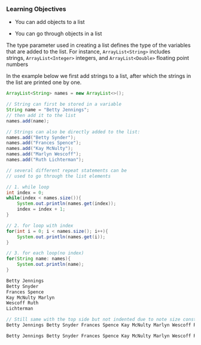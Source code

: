 ### Learning Objectives

- You can add objects to a list

- You can go through objects in a list

The type parameter used in creating a list defines the type of the variables that are added to the list. For instance, `ArrayList<String>` includes strings, `ArrayList<Integer>` integers, and `ArrayList<Double>` floating point numbers

In the example below we first add strings to a list, after which the strings in the list are printed one by one.

```Java
ArrayList<String> names = new ArrayList<>();

// String can first be stored in a variable
String name = "Betty Jennings";
// then add it to the list
names.add(name);

// Strings can also be directly added to the list:
names.add("Betty Synder");
names.add("Frances Spence");
names.add("Kay McNulty");
names.add("Marlyn Wescoff");
names.add("Ruth Lichterman");

// several different repeat statements can be
// used to go through the list elements

// 1. while loop
int index = 0;
while(index < names.size()){
	System.out.println(names.get(index));
	index = index + 1;
}

// 2. for loop with index
for(int i = 0; i < names.size(); i++){
	System.out.println(names.get(i));
}

// 3. for each loop(no index)
for(String name: names){
	System.out.println(name);
}
```

```Java
Betty Jennings 
Betty Snyder 
Frances Spence 
Kay McNulty Marlyn 
Wescoff Ruth 
Lichterman

// Still same with the top side but not indented due to note size constraint (tackled by me)
Betty Jennings Betty Snyder Frances Spence Kay McNulty Marlyn Wescoff Ruth Lichterman

Betty Jennings Betty Snyder Frances Spence Kay McNulty Marlyn Wescoff Ruth Lichterman
```